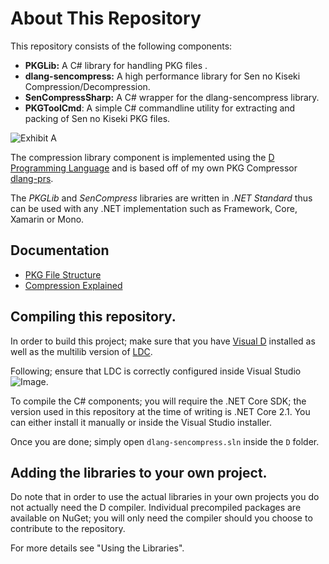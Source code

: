 # About This Repository
This repository consists of the following components: 

- **PKGLib:** A C# library for handling PKG files .
- **dlang-sencompress:** A high performance library for Sen no Kiseki Compression/Decompression.
- **SenCompressSharp:** A C# wrapper for the dlang-sencompress library.
- **PKGToolCmd**: A simple C# commandline utility for extracting and packing of Sen no Kiseki PKG files.

![Exhibit A](https://i.imgur.com/2xd34rH.png)

The compression library component is implemented using the [D Programming Language](https://dlang.org/) and is based off of my own PKG Compressor [dlang-prs](https://github.com/sewer56lol/dlang-prs).

The _PKGLib_ and _SenCompress_ libraries are written in _.NET Standard_ thus can be used with any .NET implementation such as Framework, Core, Xamarin or Mono.

## Documentation

- [PKG File Structure](https://github.com/sewer56lol/Sen-no-Kiseki-PKG-Sharp/blob/master/docs/PKG-File-Structure.md)
- [Compression Explained](https://github.com/sewer56lol/Sen-no-Kiseki-PKG-Sharp/blob/master/docs/Compression-Explained.md)

## Compiling this repository.

In order to build this project; make sure that you have [Visual D](https://github.com/dlang/visuald) installed as well as the multilib version of [LDC](https://github.com/ldc-developers/ldc/releases).

Following; ensure that LDC is correctly configured inside Visual Studio ![Image](https://i.imgur.com/Fwjc67d.png).

To compile the C# components; you will require the .NET Core SDK; the version used in this repository at the time of writing is .NET Core 2.1. You can either install it manually or inside the Visual Studio installer.

Once you are done; simply open `dlang-sencompress.sln` inside the `D` folder.

## Adding the libraries to your own project.

Do note that in order to use the actual libraries in your own projects you do not actually need the D compiler. 
Individual precompiled packages are available on NuGet; you will only need the compiler should you choose to contribute to the repository.

For more details see "Using the Libraries".
